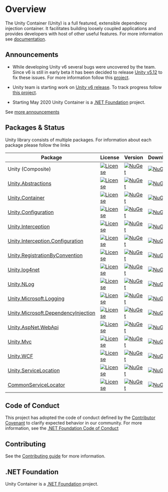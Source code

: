 
# Overview

The Unity Container (Unity) is a full featured, extensible dependency injection container. It facilitates building loosely coupled applications and provides developers with host of other useful features. For more information see [documentation](http://unitycontainer.org/articles/introduction.html).

## Announcements

- While developing Unity v6 several bugs were uncovered by the team. Since v6 is still in early beta it has been decided to release [Unity v5.12](https://github.com/unitycontainer/unity/tree/release/5.12.0) to fix these issues. For more information follow this [project](https://github.com/orgs/unitycontainer/projects/5).

- Unity team is starting work on [Unity v6 release](https://github.com/unitycontainer/unity/tree/release/6.0.0). To track progress follow [this project](https://github.com/orgs/unitycontainer/projects/3).

- Starting May 2020 Unity Container is a [.NET Foundation](https://dotnetfoundation.org/projects/unitycontainer) project.

See [more announcements](https://twitter.com/UnityContainer)

## Packages & Status

Unity library consists of multiple packages. For information about each package please follow the links

Package  | License       | Version       | Downloads
-------- | :------------ | :------------ | :------------
Unity (Composite) | [![License](https://img.shields.io/github/license/unitycontainer/unity.svg)](https://github.com/unitycontainer/unity/blob/master/LICENSE) | [![NuGet](https://img.shields.io/nuget/v/Unity.svg)](https://www.nuget.org/packages/Unity) | [![NuGet](https://img.shields.io/nuget/dt/Unity.svg)](https://www.nuget.org/packages/Unity)
[Unity.Abstractions](https://github.com/unitycontainer/abstractions) | [![License](https://img.shields.io/github/license/unitycontainer/abstractions.svg)](https://github.com/unitycontainer/abstractions/blob/master/LICENSE) | [![NuGet](https://img.shields.io/nuget/v/Unity.Abstractions.svg)](https://www.nuget.org/packages/Unity.Abstractions) | [![NuGet](https://img.shields.io/nuget/dt/Unity.Abstractions.svg)](https://www.nuget.org/packages/Unity.Abstractions)
[Unity.Container](https://github.com/unitycontainer/container) | [![License](https://img.shields.io/github/license/unitycontainer/container.svg)](https://github.com/unitycontainer/container/blob/master/LICENSE) | [![NuGet](https://img.shields.io/nuget/v/Unity.Container.svg)](https://www.nuget.org/packages/Unity.Container) | [![NuGet](https://img.shields.io/nuget/dt/Unity.Container.svg)](https://www.nuget.org/packages/Unity.Container)
[Unity.Configuration](https://github.com/unitycontainer/configuration) | [![License](https://img.shields.io/github/license/unitycontainer/configuration.svg)](https://github.com/unitycontainer/configuration/blob/master/LICENSE) | [![NuGet](https://img.shields.io/nuget/v/Unity.Configuration.svg)](https://www.nuget.org/packages/Unity.Configuration) | [![NuGet](https://img.shields.io/nuget/dt/Unity.Configuration.svg)](https://www.nuget.org/packages/Unity.Configuration)
[Unity.Interception](https://github.com/unitycontainer/interception) | [![License](https://img.shields.io/github/license/unitycontainer/interception.svg)](https://github.com/unitycontainer/interception/blob/master/LICENSE) | [![NuGet](https://img.shields.io/nuget/v/Unity.Interception.svg)](https://www.nuget.org/packages/Unity.Interception) | [![NuGet](https://img.shields.io/nuget/dt/Unity.Interception.svg)](https://www.nuget.org/packages/Unity.Interception)
[Unity.Interception.Configuration](https://github.com/unitycontainer/interception-configuration) | [![License](https://img.shields.io/github/license/unitycontainer/interception-configuration.svg)](https://github.com/unitycontainer/interception-configuration/blob/master/LICENSE) | [![NuGet](https://img.shields.io/nuget/v/Unity.Interception.Configuration.svg)](https://www.nuget.org/packages/Unity.Interception.Configuration) | [![NuGet](https://img.shields.io/nuget/dt/Unity.Interception.Configuration.svg)](https://www.nuget.org/packages/Unity.Interception.Configuration)
[Unity.RegistrationByConvention](https://github.com/unitycontainer/registration-by-convention) | [![License](https://img.shields.io/github/license/unitycontainer/registration-by-convention.svg)](https://github.com/unitycontainer/registration-by-convention/blob/master/LICENSE) | [![NuGet](https://img.shields.io/nuget/v/Unity.RegistrationByConvention.svg)](https://www.nuget.org/packages/Unity.RegistrationByConvention) | [![NuGet](https://img.shields.io/nuget/dt/Unity.RegistrationByConvention.svg)](https://www.nuget.org/packages/Unity.RegistrationByConvention)
[Unity.log4net](https://github.com/unitycontainer/log4net) | [![License](https://img.shields.io/github/license/unitycontainer/log4net.svg)](https://github.com/unitycontainer/log4net/blob/master/LICENSE) | [![NuGet](https://img.shields.io/nuget/v/Unity.log4net.svg)](https://www.nuget.org/packages/Unity.log4net) | [![NuGet](https://img.shields.io/nuget/dt/Unity.log4net.svg)](https://www.nuget.org/packages/Unity.log4net)
[Unity.NLog](https://github.com/unitycontainer/NLog) | [![License](https://img.shields.io/github/license/unitycontainer/NLog.svg)](https://github.com/unitycontainer/NLog/blob/master/LICENSE) | [![NuGet](https://img.shields.io/nuget/v/Unity.NLog.svg)](https://www.nuget.org/packages/Unity.NLog) | [![NuGet](https://img.shields.io/nuget/dt/Unity.NLog.svg)](https://www.nuget.org/packages/Unity.NLog)
[Unity.Microsoft.Logging](https://github.com/unitycontainer/microsoft-logging) | [![License](https://img.shields.io/github/license/unitycontainer/microsoft-logging.svg)](https://github.com/unitycontainer/microsoft-logging/blob/master/LICENSE) | [![NuGet](https://img.shields.io/nuget/v/Unity.Microsoft.Logging.svg)](https://www.nuget.org/packages/Unity.Microsoft.Logging) | [![NuGet](https://img.shields.io/nuget/dt/Unity.Microsoft.Logging.svg)](https://www.nuget.org/packages/Unity.Microsoft.Logging)
[Unity.Microsoft.DependencyInjection](https://github.com/unitycontainer/microsoft-dependency-injection) | [![License](https://img.shields.io/github/license/unitycontainer/microsoft-dependency-injection.svg)](https://github.com/unitycontainer/microsoft-dependency-injection/blob/master/LICENSE) | [![NuGet](https://img.shields.io/nuget/v/Unity.Microsoft.DependencyInjection.svg)](https://www.nuget.org/packages/Unity.Microsoft.DependencyInjection)| [![NuGet](https://img.shields.io/nuget/dt/Unity.Microsoft.DependencyInjection.svg)](https://www.nuget.org/packages/Unity.Microsoft.DependencyInjection)
[Unity.AspNet.WebApi](https://github.com/unitycontainer/aspnet-webapi) | [![License](https://img.shields.io/github/license/unitycontainer/aspnet-webapi.svg)](https://github.com/unitycontainer/aspnet-webapi/blob/master/LICENSE) | [![NuGet](https://img.shields.io/nuget/v/Unity.AspNet.WebApi.svg)](https://www.nuget.org/packages/Unity.AspNet.WebApi) | [![NuGet](https://img.shields.io/nuget/dt/Unity.AspNet.WebApi.svg)](https://www.nuget.org/packages/Unity.AspNet.WebApi)
[Unity.Mvc](https://github.com/unitycontainer/aspnet-mvc) | [![License](https://img.shields.io/github/license/unitycontainer/aspnet-mvc.svg)](https://github.com/unitycontainer/aspnet-mvc/blob/master/LICENSE) | [![NuGet](https://img.shields.io/nuget/v/Unity.Mvc.svg)](https://www.nuget.org/packages/Unity.Mvc) | [![NuGet](https://img.shields.io/nuget/dt/Unity.Mvc.svg)](https://www.nuget.org/packages/Unity.Mvc)
[Unity.WCF](https://github.com/unitycontainer/wcf) | [![License](https://img.shields.io/github/license/unitycontainer/wcf.svg)](https://github.com/unitycontainer/wcf/blob/master/LICENSE) | [![NuGet](https://img.shields.io/nuget/v/Unity.wcf.svg)](https://www.nuget.org/packages/Unity.wcf) | [![NuGet](https://img.shields.io/nuget/dt/Unity.wcf.svg)](https://www.nuget.org/packages/Unity.wcf)
[Unity.ServiceLocation](https://github.com/unitycontainer/service-location) | [![License](https://img.shields.io/github/license/unitycontainer/service-location.svg)](https://github.com/unitycontainer/service-location/blob/master/LICENSE) | [![NuGet](https://img.shields.io/nuget/v/Unity.ServiceLocation.svg)](https://www.nuget.org/packages/Unity.ServiceLocation) | [![NuGet](https://img.shields.io/nuget/dt/Unity.ServiceLocation.svg)](https://www.nuget.org/packages/Unity.ServiceLocation)
[CommonServiceLocator](https://github.com/unitycontainer/commonservicelocator) | [![License](https://img.shields.io/github/license/unitycontainer/commonservicelocator.svg)](https://github.com/unitycontainer/commonservicelocator/blob/master/LICENSE) | [![NuGet](https://img.shields.io/nuget/v/commonservicelocator.svg)](https://www.nuget.org/packages/CommonServiceLocator) | [![NuGet](https://img.shields.io/nuget/dt/commonservicelocator.svg)](https://www.nuget.org/packages/CommonServiceLocator)

## Code of Conduct

This project has adopted the code of conduct defined by the [Contributor Covenant](https://www.contributor-covenant.org/) to clarify expected behavior in our community. For more information, see the [.NET Foundation Code of Conduct](https://www.dotnetfoundation.org/code-of-conduct)

## Contributing

See the [Contributing guide](https://github.com/unitycontainer/unity/blob/master/CONTRIBUTING.md) for more information.

## .NET Foundation

Unity Container is a [.NET Foundation](https://dotnetfoundation.org/projects/unitycontainer) project.
